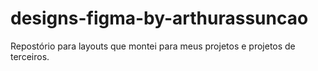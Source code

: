 # designs-figma-by-arthurassuncao
Repostório para layouts que montei para meus projetos e projetos de terceiros.
